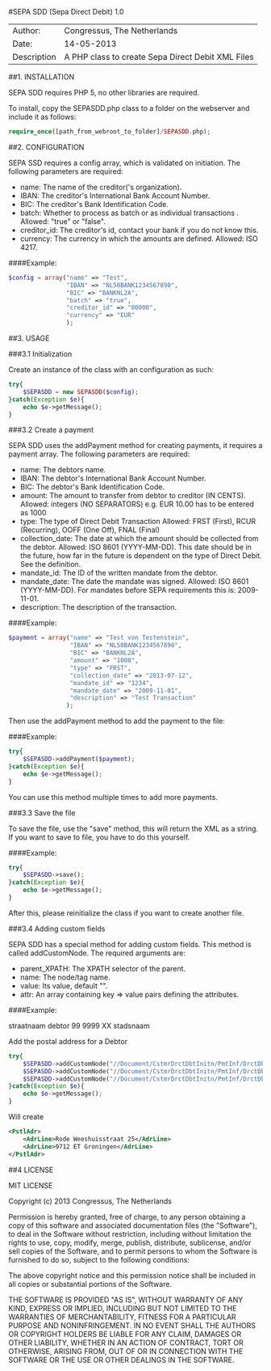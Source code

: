 #SEPA SDD (Sepa Direct Debit) 1.0

<table>
<tr><td>Author:</td><td>Congressus, The Netherlands</td></tr> 
<tr><td>Date:</td><td>14-05-2013</td></tr> 
<tr><td>Description</td><td>A PHP class to create Sepa Direct Debit XML Files</td></tr> 
</table>
##1. INSTALLATION

SEPA SDD requires PHP 5, no other libraries are required.

To install, copy the SEPASDD.php class to a folder on the webserver and include it as follows:

```php
require_once([path_from_webroot_to_folder]/SEPASDD.php);
```

##2. CONFIGURATION

SEPA SSD requires a config array, which is validated on initiation.
The following parameters are required:

- name:		    The name of the creditor('s organization).
- IBAN: 	    The creditor's International Bank Account Number.
- BIC:		    The creditor's Bank Identification Code.
- batch:	    Whether to process as batch or as individual transactions .
		        Allowed: "true" or "false".
- creditor_id:	The creditor's id, contact your bank if you do not know this.
- currency:	    The currency in which the amounts are defined. 
		    Allowed: ISO 4217.

####Example:

```php
$config = array("name" => "Test",
                "IBAN" => "NL50BANK1234567890",
                "BIC" => "BANKNL2A",
                "batch" => "true",
                "creditor_id" => "00000",
                "currency" => "EUR"
                );
```

##3. USAGE

###3.1 Initialization

Create an instance of the class with an configuration as such:

```php
try{
    $SEPASDD = new SEPASDD($config);
}catch(Exception $e){
    echo $e->getMessage();
}
```

###3.2 Create a payment

SEPA SDD uses the addPayment method for creating payments, it requires a payment array.
The following parameters are required:

- name:			    The debtors name.
- IBAN: 		    The debtor's International Bank Account Number.
- BIC:			    The debtor's Bank Identification Code.
- amount:		    The amount to transfer from debtor to creditor (IN CENTS).
			        Allowed: integers (NO SEPARATORS) e.g. EUR 10.00 has to be entered as 1000
- type:			    The type of Direct Debit Transaction
			        Allowed: FRST (First), RCUR (Recurring), OOFF (One Off), FNAL (Final)
- collection_date:  The date at which the amount should be collected from the debtor.
                    Allowed: ISO 8601 (YYYY-MM-DD). This date should be in the future, how far in
                             the future is dependent on the type of Direct Debit. See the definition.
- mandate_id:       The ID of the written mandate from the debtor.
- mandate_date:     The date the mandate was signed.
                    Allowed: ISO 8601 (YYYY-MM-DD). For mandates before SEPA requirements this is: 2009-11-01.
- description:      The description of the transaction.

####Example:

```php
$payment = array("name" => "Test von Testenstein",
                 "IBAN" => "NL50BANK1234567890",
                 "BIC" => "BANKNL2A",
                 "amount" => "1000",
                 "type" => "FRST",
                 "collection_date" => "2013-07-12",
                 "mandate_id" => "1234",
                 "mandate_date" => "2009-11-01",
                 "description" => "Test Transaction"
                );                
```

Then use the addPayment method to add the payment to the file:

####Example:

```php
try{
    $SEPASDD->addPayment($payment);
}catch(Exception $e){
    echo $e->getMessage();
}
```

You can use this method multiple times to add more payments.

###3.3 Save the file

To save the file, use the "save" method, this will return the XML as a string.
If you want to save to file, you have to do this yourself.

####Example:

```php
try{
    $SEPASDD->save();
}catch(Exception $e){
    echo $e->getMessage();
}
```

After this, please reinitialize the class if you want to create another file.

###3.4 Adding custom fields

SEPA SDD has a special method for adding custom fields. This method is called addCustomNode.
The required arguments are:

- parent_XPATH:     The XPATH selector of the parent.
- name:             The node/tag name.
- value:            Its value, default "".
- attr:             An array containing key => value pairs defining the attributes.

####Example:

<AdrLine>straatnaam debtor 99</AdrLine>
<AdrLine>9999 XX stadsnaam</AdrLine>

Add the postal address for a Debtor

```php
try{
    $SEPASDD->addCustomNode("//Document/CstmrDrctDbtInitn/PmtInf/DrctDbtTxInf/Dbtr","PstlAdr");
    $SEPASDD->addCustomNode("//Document/CstmrDrctDbtInitn/PmtInf/DrctDbtTxInf/Dbtr/PstlAdr","AdrLine","Rode Weeshuisstraat 25");
    $SEPASDD->addCustomNode("//Document/CstmrDrctDbtInitn/PmtInf/DrctDbtTxInf/Dbtr/PstlAdr","AdrLine","9712 ET Groningen");
}catch(Exception $e){
    echo $e->getMessage();
}
```

Will create

```xml
<PstlAdr>
    <AdrLine>Rode Weeshuisstraat 25</AdrLine>
    <AdrLine>9712 ET Groningen</AdrLine>
</PstlAdr>
```

##4 LICENSE

MIT LICENSE

 Copyright (c) 2013 Congressus, The Netherlands

 Permission is hereby granted, free of charge, to any person
 obtaining a copy of this software and associated documentation
 files (the "Software"), to deal in the Software without
 restriction, including without limitation the rights to use,
 copy, modify, merge, publish, distribute, sublicense, and/or sell
 copies of the Software, and to permit persons to whom the
 Software is furnished to do so, subject to the following
 conditions:

 The above copyright notice and this permission notice shall be
 included in all copies or substantial portions of the Software.

 THE SOFTWARE IS PROVIDED "AS IS", WITHOUT WARRANTY OF ANY KIND,
 EXPRESS OR IMPLIED, INCLUDING BUT NOT LIMITED TO THE WARRANTIES
 OF MERCHANTABILITY, FITNESS FOR A PARTICULAR PURPOSE AND
 NONINFRINGEMENT. IN NO EVENT SHALL THE AUTHORS OR COPYRIGHT
 HOLDERS BE LIABLE FOR ANY CLAIM, DAMAGES OR OTHER LIABILITY,
 WHETHER IN AN ACTION OF CONTRACT, TORT OR OTHERWISE, ARISING
 FROM, OUT OF OR IN CONNECTION WITH THE SOFTWARE OR THE USE OR
 OTHER DEALINGS IN THE SOFTWARE. 

